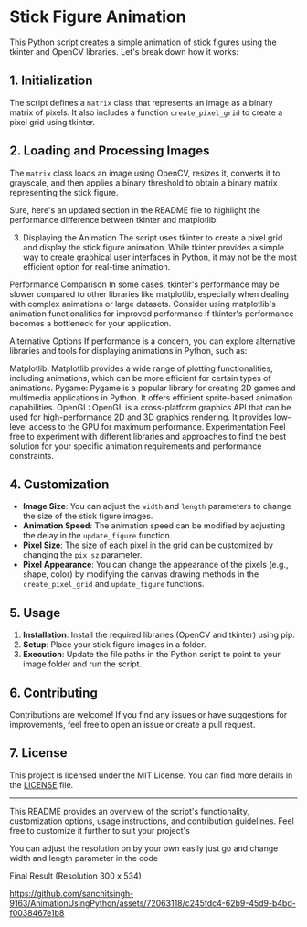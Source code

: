 

# Stick Figure Animation

This Python script creates a simple animation of stick figures using the tkinter and OpenCV libraries. Let's break down how it works:

## 1. Initialization

The script defines a `matrix` class that represents an image as a binary matrix of pixels. It also includes a function `create_pixel_grid` to create a pixel grid using tkinter.

## 2. Loading and Processing Images

The `matrix` class loads an image using OpenCV, resizes it, converts it to grayscale, and then applies a binary threshold to obtain a binary matrix representing the stick figure.


Sure, here's an updated section in the README file to highlight the performance difference between tkinter and matplotlib:

3. Displaying the Animation
The script uses tkinter to create a pixel grid and display the stick figure animation. While tkinter provides a simple way to create graphical user interfaces in Python, it may not be the most efficient option for real-time animation.

Performance Comparison
In some cases, tkinter's performance may be slower compared to other libraries like matplotlib, especially when dealing with complex animations or large datasets. Consider using matplotlib's animation functionalities for improved performance if tkinter's performance becomes a bottleneck for your application.

Alternative Options
If performance is a concern, you can explore alternative libraries and tools for displaying animations in Python, such as:

Matplotlib: Matplotlib provides a wide range of plotting functionalities, including animations, which can be more efficient for certain types of animations.
Pygame: Pygame is a popular library for creating 2D games and multimedia applications in Python. It offers efficient sprite-based animation capabilities.
OpenGL: OpenGL is a cross-platform graphics API that can be used for high-performance 2D and 3D graphics rendering. It provides low-level access to the GPU for maximum performance.
Experimentation
Feel free to experiment with different libraries and approaches to find the best solution for your specific animation requirements and performance constraints.

## 4. Customization

- **Image Size**: You can adjust the `width` and `length` parameters to change the size of the stick figure images.
- **Animation Speed**: The animation speed can be modified by adjusting the delay in the `update_figure` function.
- **Pixel Size**: The size of each pixel in the grid can be customized by changing the `pix_sz` parameter.
- **Pixel Appearance**: You can change the appearance of the pixels (e.g., shape, color) by modifying the canvas drawing methods in the `create_pixel_grid` and `update_figure` functions.

## 5. Usage

1. **Installation**: Install the required libraries (OpenCV and tkinter) using pip.
2. **Setup**: Place your stick figure images in a folder.
3. **Execution**: Update the file paths in the Python script to point to your image folder and run the script.

## 6. Contributing

Contributions are welcome! If you find any issues or have suggestions for improvements, feel free to open an issue or create a pull request.

## 7. License

This project is licensed under the MIT License. You can find more details in the [LICENSE](LICENSE) file.

---

This README provides an overview of the script's functionality, customization options, usage instructions, and contribution guidelines. Feel free to customize it further to suit your project's 

You can adjust the resolution on by your own easily just go and change width and length parameter in the code

Final Result (Resolution 300 x 534)

https://github.com/sanchitsingh-9163/AnimationUsingPython/assets/72063118/c245fdc4-62b9-45d9-b4bd-f0038467e1b8

